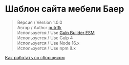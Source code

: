 # Шаблон сайта мебели Баер

> Версия / Version 1.0.0 <br>
> Автор / Author [putn1k](https://github.com/putn1k/) <br>
> Используется / Use [Gulp Builder ESM](https://github.com/putn1k/gulp-builder-esm) <br>
> Используется / Use Gulp 4 <br>
> Используется / Use Node 16.x <br>
> Используется / Use npm 8.x <br>

[Как работать со сборщиком](Workflow.md)